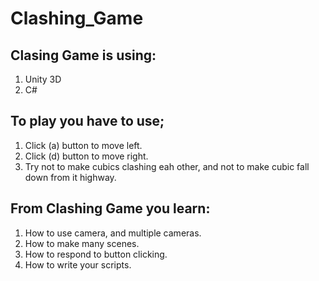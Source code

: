 # Clashing_Game

## Clasing Game is using:
1. Unity 3D
2. C#

## To play you have to use;
1. Click (a) button to move left.
2. Click (d) button to move right.
3. Try not to make cubics clashing eah other, and not to make cubic fall down from it highway.

## From Clashing Game you learn:
1. How to use camera, and multiple cameras.
2. How to make many scenes.
3. How to respond to button clicking.
4. How to write your scripts.
